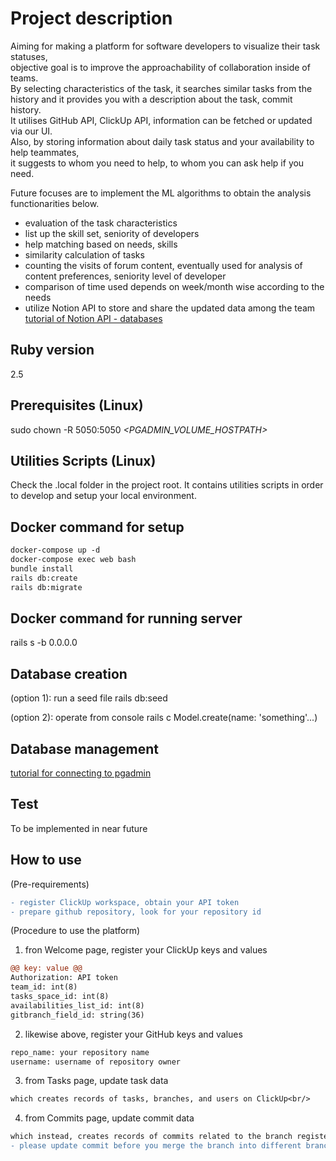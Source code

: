 # Project description

Aiming for making a platform for software developers to visualize their task statuses,<br/>
objective goal is to improve the approachability of collaboration inside of teams.<br/>
By selecting characteristics of the task, it searches similar tasks from the history and it provides you with a description about the task, commit history.<br/>
It utilises GitHub API, ClickUp API, information can be fetched or updated via our UI.<br/>
Also, by storing information about daily task status and your availability to help teammates,<br/>
it suggests to whom you need to help, to whom you can ask help if you need.<br/>

Future focuses are to implement the ML algorithms to obtain the analysis functionarities below.<br/>

* evaluation of the task characteristics
* list up the skill set, seniority of developers
* help matching based on needs, skills
* similarity calculation of tasks
* counting the visits of forum content, eventually used for analysis of content preferences, seniority level of developer
* comparison of time used depends on week/month wise according to the needs
* utilize Notion API to store and share the updated data among the team<br/>
[tutorial of Notion API - databases](https://developers.notion.com/reference/database)

## Ruby version

2.5

## Prerequisites (Linux)

sudo chown -R 5050:5050 *<PGADMIN_VOLUME_HOSTPATH>*


## Utilities Scripts (Linux)

Check the .local folder in the project root. It contains utilities scripts in order to develop and setup your local environment.

## Docker command for setup
```diff
docker-compose up -d
docker-compose exec web bash
bundle install
rails db:create
rails db:migrate
```

## Docker command for running server

rails s -b 0.0.0.0

## Database creation

(option 1): run a seed file
rails db:seed

(option 2): operate from console
rails c
Model.create(name: 'something'...)

## Database management

[tutorial for connecting to pgadmin](https://www.youtube.com/watch?v=2BjrT14Heug)

## Test

To be implemented in near future

## How to use

(Pre-requirements)<br/>
```diff
- register ClickUp workspace, obtain your API token
- prepare github repository, look for your repository id
```

(Procedure to use the platform)<br/>
1. fron Welcome page, register your ClickUp keys and values<br/>
```diff
@@ key: value @@
Authorization: API token
team_id: int(8)
tasks_space_id: int(8)
availabilities_list_id: int(8)
gitbranch_field_id: string(36)
```

2. likewise above, register your GitHub keys and values<br/>
```diff
repo_name: your repository name
username: username of repository owner
```

3. from Tasks page, update task data
```diff
which creates records of tasks, branches, and users on ClickUp<br/>
```

4. from Commits page, update commit data<br/>
```diff
which instead, creates records of commits related to the branch registered in our db
- please update commit before you merge the branch into different branch, otherwise the commit may be taken as wrong branch's ones   
```
